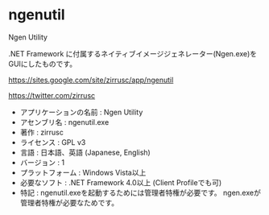 ﻿ngenutil
========

Ngen Utility

.NET Framework に付属するネイティブイメージジェネレーター(Ngen.exe)をGUIにしたものです。

https://sites.google.com/site/zirrusc/app/ngenutil

https://twitter.com/zirrusc


* アプリケーションの名前 : Ngen Utility
* アセンブリ名 : ngenutil.exe
* 著作 : zirrusc
* ライセンス : GPL v3
* 言語 : 日本語、英語 (Japanese, English)
* バージョン : 1
* プラットフォーム : Windows Vista以上
* 必要なソフト : .NET Framework 4.0以上 (Client Profileでも可)
* 特記 : ngenutil.exeを起動するためには管理者特権が必要です。
  ngen.exeが管理者特権が必要なためです。
